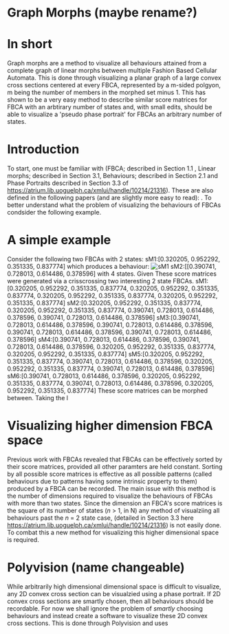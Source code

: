 # Graph Morphs (maybe rename?)
# In short 
Graph morphs are a method to visualize all behaviours attained from a complete graph of linear morphs between multiple Fashion Based Cellular Automata. This is done through visualizing a planar graph of a large convex cross sections centered at every FBCA, represented by a m-sided polgyon, m being the number of members in the morphed set minus 1. This has shown to be a very easy method to describe similar score matrices for FBCA with an arbtirary number of states and, with small edits, should be able to visualize a 'pseudo phase portrait' for FBCAs an arbitrary number of states.  

# Introduction
To start, one must be familiar with (FBCA; described in Section 1.1 , Linear morphs; described in Section 3.1, Behaviours; described in Section 2.1 and Phase Portraits described in Section 3.3 of https://atrium.lib.uoguelph.ca/xmlui/handle/10214/21316). These are also defined in the following papers (and are slightly more easy to read): . To better understand what the problem of visualizing the behaviours of FBCAs condsider the following example.

# A simple example
Consider the following two FBCAs with 2 states:
sM1:[0.320205, 0.952292, 0.351335, 0.837774] which produces a behaviour: 
![sM1](hhttps://github.com/mkreitze/graphMorph/blob/master/multipleMorphs/fingerprintMethod/graphMorph/test/0/0%2020.png) 
sM2:[[0.390741, 0.728013, 0.614486, 0.378596]
with 4 states. Given These score matrices were generated via a crisscrossing two interesting 2 state FBCAs.
sM1:[0.320205, 0.952292, 0.351335, 0.837774, 0.320205, 0.952292, 0.351335, 0.837774, 0.320205, 0.952292, 0.351335, 0.837774, 0.320205, 0.952292, 0.351335, 0.837774] 
sM2:[0.320205, 0.952292, 0.351335, 0.837774, 0.320205, 0.952292, 0.351335, 0.837774, 0.390741, 0.728013, 0.614486, 0.378596, 0.390741, 0.728013, 0.614486, 0.378596] 
sM3:[0.390741, 0.728013, 0.614486, 0.378596, 0.390741, 0.728013, 0.614486, 0.378596, 0.390741, 0.728013, 0.614486, 0.378596, 0.390741, 0.728013, 0.614486, 0.378596] 
sM4:[0.390741, 0.728013, 0.614486, 0.378596, 0.390741, 0.728013, 0.614486, 0.378596, 0.320205, 0.952292, 0.351335, 0.837774, 0.320205, 0.952292, 0.351335, 0.837774] 
sM5:[0.320205, 0.952292, 0.351335, 0.837774, 0.390741, 0.728013, 0.614486, 0.378596, 0.320205, 0.952292, 0.351335, 0.837774, 0.390741, 0.728013, 0.614486, 0.378596] 
sM6:[0.390741, 0.728013, 0.614486, 0.378596, 0.320205, 0.952292, 0.351335, 0.837774, 0.390741, 0.728013, 0.614486, 0.378596, 0.320205, 0.952292, 0.351335, 0.837774] 
These score matrices can be morphed between. Taking the l


# Visualizing higher dimension FBCA space
Previous work with FBCAs revealed that FBCAs can be effectively sorted by their score matrices, provided all other paramters are held constant. Sorting by all possible score matrices is effective as all possible patterns (called behaviours due to patterns having some intrinsic property to them) produced by a FBCA can be recorded. The main issue with this method is the number of dimensions required to visualize the behaviours of FBCAs with more than two states. Since the dimension an FBCA's score matrices is the square of its number of states (_n_ > 1, in N) any method of visualziing all behaviours past the _n_ = 2 state case, (detailed in Section 3.3 here  https://atrium.lib.uoguelph.ca/xmlui/handle/10214/21316) is not easily done. To combat this a new method for visualizing this higher dimensional space is required. 

# Polyvision (name changeable)
While arbitrarily high dimensional dimensional space is difficult to visualize, any 2D convex cross section can be visualzied using a phase portrait. If 2D convex cross sections are smartly chosen, then all behaviours should be recordable. For now we shall ignore the problem of _smartly_ choosing behaviours and instead create a software to visualize these 2D convex cross sections. This is done through Polyvision and uses  
